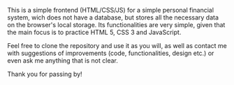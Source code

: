 This is a simple frontend (HTML/CSS/JS) for a simple personal financial system, wich does not have a database, but stores all the necessary data on the browser's local storage. Its functionalities are very simple, given that the main focus is to practice HTML 5, CSS 3 and JavaScript.

Feel free to clone the repository and use it as you will, as well as contact me with suggestions of improvements (code, functionalities, design etc.) or even ask me anything that is not clear.

Thank you for passing by!
